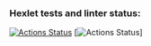 ### Hexlet tests and linter status:
[![Actions Status](https://github.com/Nik-NN/python-project-50/workflows/hexlet-check/badge.svg)](https://github.com/Nik-NN/python-project-50/actions)
[![Actions Status](https://github.com/Nik-NN/python-project-50/actions/workflows/cheks.yml)]
